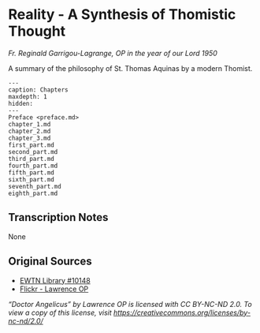 # Reality - A Synthesis of Thomistic Thought
*Fr. Reginald Garrigou-Lagrange, OP in the year of our Lord 1950*

A summary of the philosophy of St. Thomas Aquinas by a modern Thomist.

```{toctree}
---
caption: Chapters
maxdepth: 1
hidden:
---
Preface <preface.md>
chapter_1.md
chapter_2.md
chapter_3.md
first_part.md
second_part.md
third_part.md
fourth_part.md
fifth_part.md
sixth_part.md
seventh_part.md
eighth_part.md
```

## Transcription Notes
None

## Original Sources
* [EWTN Library #10148](https://www.ewtn.com/catholicism/library/reality-a-synthesis-of-thomistic-thought-10148)
* [Flickr - Lawrence OP](https://www.flickr.com/photos/35409814@N00/16200025290)

*“Doctor Angelicus” by Lawrence OP is licensed with CC BY-NC-ND 2.0. To view a copy of this license, visit <https://creativecommons.org/licenses/by-nc-nd/2.0/>*
